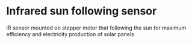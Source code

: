 # Infrared sun following sensor
IR sensor mounted on stepper motor that following the sun for maximum efficiency and electricity production of solar panels
